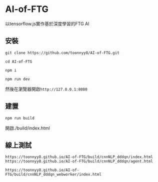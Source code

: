 # AI-of-FTG
以tensorflow.js實作基於深度學習的FTG AI

## 安裝
```
git clone https://github.com/toonnyy8/AI-of-FTG.git

cd AI-of-FTG

npm i

npm run dev
```

然後在瀏覽器開啟`http://127.0.0.1:8080`

## 建置
```
npm run build
```
開啟./build/index.html

## 線上測試

```
https://toonnyy8.github.io/AI-of-FTG/build/cnnNLP_dddqn/index.html
https://toonnyy8.github.io/AI-of-FTG/build/cnnNLP_dddqn/agent.html
```

```
https://toonnyy8.github.io/AI-of-FTG/build/cnnNLP_dddqn_webworker/index.html
```